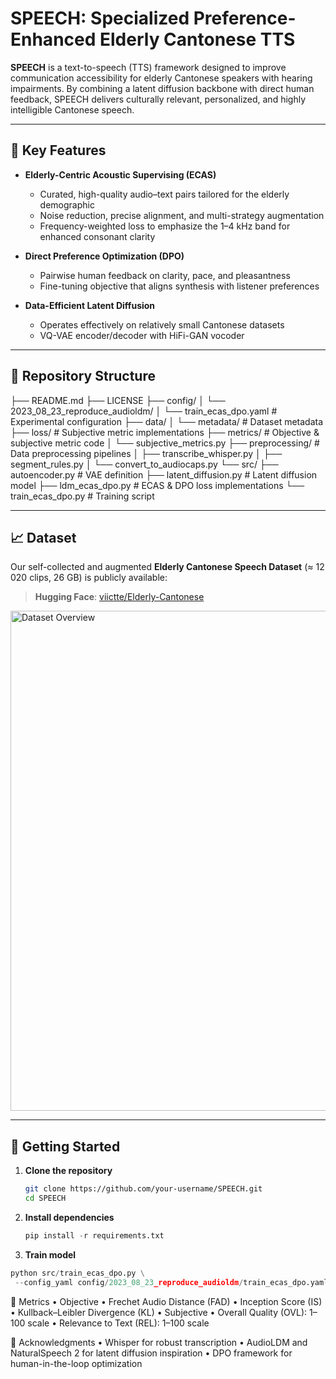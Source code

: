 # SPEECH: Specialized Preference-Enhanced Elderly Cantonese TTS

**SPEECH** is a text-to-speech (TTS) framework designed to improve communication accessibility for elderly Cantonese speakers with hearing impairments. By combining a latent diffusion backbone with direct human feedback, SPEECH delivers culturally relevant, personalized, and highly intelligible Cantonese speech.

---

## 🌟 Key Features

- **Elderly-Centric Acoustic Supervising (ECAS)**  
  - Curated, high-quality audio–text pairs tailored for the elderly demographic  
  - Noise reduction, precise alignment, and multi-strategy augmentation  
  - Frequency-weighted loss to emphasize the 1–4 kHz band for enhanced consonant clarity  

- **Direct Preference Optimization (DPO)**  
  - Pairwise human feedback on clarity, pace, and pleasantness  
  - Fine-tuning objective that aligns synthesis with listener preferences  

- **Data-Efficient Latent Diffusion**  
  - Operates effectively on relatively small Cantonese datasets  
  - VQ-VAE encoder/decoder with HiFi-GAN vocoder  

---

## 📂 Repository Structure
├── README.md
├── LICENSE
├── config/
│   └── 2023_08_23_reproduce_audioldm/
│       └── train_ecas_dpo.yaml      # Experimental configuration
├── data/
│   └── metadata/                     # Dataset metadata
├── loss/                             # Subjective metric implementations
├── metrics/                          # Objective & subjective metric code
│   └── subjective_metrics.py
├── preprocessing/                    # Data preprocessing pipelines
│   ├── transcribe_whisper.py
│   ├── segment_rules.py
│   └── convert_to_audiocaps.py
└── src/
├── autoencoder.py                # VAE definition
├── latent_diffusion.py           # Latent diffusion model
├── ldm_ecas_dpo.py               # ECAS & DPO loss implementations
└── train_ecas_dpo.py             # Training script

---

## 📈 Dataset

Our self-collected and augmented **Elderly Cantonese Speech Dataset** (≈ 12 020 clips, 26 GB) is publicly available:

> **Hugging Face**: [viictte/Elderly-Cantonese](https://huggingface.co/datasets/viictte/Elderly-Cantonese/tree/main)

<img src="https://github.com/user-attachments/assets/6db9fc5a-d665-4f9f-8688-1785601b46b8" alt="Dataset Overview" width="800"/>

---

## 🚀 Getting Started

1. **Clone the repository**  
   ```bash
   git clone https://github.com/your-username/SPEECH.git
   cd SPEECH

2. **Install dependencies**
   ```python
   pip install -r requirements.txt

4. **Train model**
 ```python
python src/train_ecas_dpo.py \
  --config_yaml config/2023_08_23_reproduce_audioldm/train_ecas_dpo.yaml

```
 🧮 Metrics
	•	Objective
	•	Frechet Audio Distance (FAD)
	•	Inception Score (IS)
	•	Kullback–Leibler Divergence (KL)
	•	Subjective
	•	Overall Quality (OVL): 1–100 scale
	•	Relevance to Text (REL): 1–100 scale

🤝 Acknowledgments
	•	Whisper for robust transcription
	•	AudioLDM and NaturalSpeech 2 for latent diffusion inspiration
	•	DPO framework for human-in-the-loop optimization
